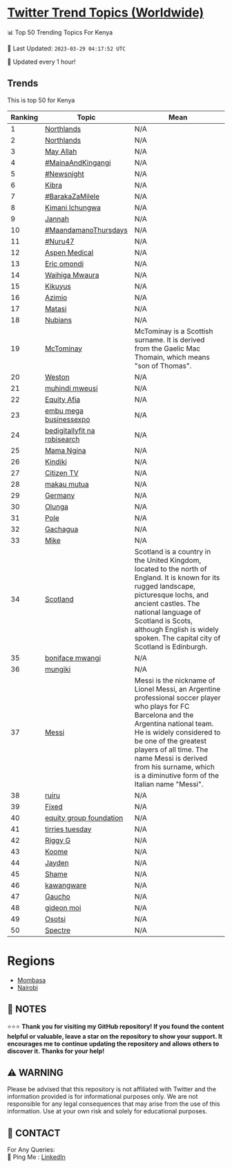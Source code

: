 [Twitter Trend Topics (Worldwide)](https://github.com/ErcinDedeoglu/Twitter-Trend-Topics)
==========


📊 Top 50 Trending Topics For Kenya

📆 Last Updated: `2023-03-29 04:17:52 UTC`

🔧 Updated every 1 hour!


## Trends

This is top 50 for Kenya

| Ranking | Topic | Mean |
| ------- | ------------ | ------------ |
| 1 | [Northlands](http://twitter.com/search?q=Northlands) | N/A |
| 2 | [Northlands](http://twitter.com/search?q=Northlands) | N/A |
| 3 | [May Allah](http://twitter.com/search?q=May+Allah) | N/A |
| 4 | [#MainaAndKingangi](http://twitter.com/search?q=%23MainaAndKingangi) | N/A |
| 5 | [#Newsnight](http://twitter.com/search?q=%23Newsnight) | N/A |
| 6 | [Kibra](http://twitter.com/search?q=Kibra) | N/A |
| 7 | [#BarakaZaMilele](http://twitter.com/search?q=%23BarakaZaMilele) | N/A |
| 8 | [Kimani Ichungwa](http://twitter.com/search?q=Kimani+Ichungwa) | N/A |
| 9 | [Jannah](http://twitter.com/search?q=Jannah) | N/A |
| 10 | [#MaandamanoThursdays](http://twitter.com/search?q=%23MaandamanoThursdays) | N/A |
| 11 | [#Nuru47](http://twitter.com/search?q=%23Nuru47) | N/A |
| 12 | [Aspen Medical](http://twitter.com/search?q=Aspen+Medical) | N/A |
| 13 | [Eric omondi](http://twitter.com/search?q=Eric+omondi) | N/A |
| 14 | [Waihiga Mwaura](http://twitter.com/search?q=Waihiga+Mwaura) | N/A |
| 15 | [Kikuyus](http://twitter.com/search?q=Kikuyus) | N/A |
| 16 | [Azimio](http://twitter.com/search?q=Azimio) | N/A |
| 17 | [Matasi](http://twitter.com/search?q=Matasi) | N/A |
| 18 | [Nubians](http://twitter.com/search?q=Nubians) | N/A |
| 19 | [McTominay](http://twitter.com/search?q=McTominay) | McTominay is a Scottish surname. It is derived from the Gaelic Mac Thomain, which means "son of Thomas". |
| 20 | [Weston](http://twitter.com/search?q=Weston) | N/A |
| 21 | [muhindi mweusi](http://twitter.com/search?q=muhindi+mweusi) | N/A |
| 22 | [Equity Afia](http://twitter.com/search?q=Equity+Afia) | N/A |
| 23 | [embu mega businessexpo](http://twitter.com/search?q=embu+mega+businessexpo) | N/A |
| 24 | [bedigitallyfit na robisearch](http://twitter.com/search?q=bedigitallyfit+na+robisearch) | N/A |
| 25 | [Mama Ngina](http://twitter.com/search?q=Mama+Ngina) | N/A |
| 26 | [Kindiki](http://twitter.com/search?q=Kindiki) | N/A |
| 27 | [Citizen TV](http://twitter.com/search?q=Citizen+TV) | N/A |
| 28 | [makau mutua](http://twitter.com/search?q=makau+mutua) | N/A |
| 29 | [Germany](http://twitter.com/search?q=Germany) | N/A |
| 30 | [Olunga](http://twitter.com/search?q=Olunga) | N/A |
| 31 | [Pole](http://twitter.com/search?q=Pole) | N/A |
| 32 | [Gachagua](http://twitter.com/search?q=Gachagua) | N/A |
| 33 | [Mike](http://twitter.com/search?q=Mike) | N/A |
| 34 | [Scotland](http://twitter.com/search?q=Scotland) | Scotland is a country in the United Kingdom, located to the north of England. It is known for its rugged landscape, picturesque lochs, and ancient castles. The national language of Scotland is Scots, although English is widely spoken. The capital city of Scotland is Edinburgh. |
| 35 | [boniface mwangi](http://twitter.com/search?q=boniface+mwangi) | N/A |
| 36 | [mungiki](http://twitter.com/search?q=mungiki) | N/A |
| 37 | [Messi](http://twitter.com/search?q=Messi) | Messi is the nickname of Lionel Messi, an Argentine professional soccer player who plays for FC Barcelona and the Argentina national team. He is widely considered to be one of the greatest players of all time. The name Messi is derived from his surname, which is a diminutive form of the Italian name "Messi". |
| 38 | [ruiru](http://twitter.com/search?q=ruiru) | N/A |
| 39 | [Fixed](http://twitter.com/search?q=Fixed) | N/A |
| 40 | [equity group foundation](http://twitter.com/search?q=equity+group+foundation) | N/A |
| 41 | [tirries tuesday](http://twitter.com/search?q=tirries+tuesday) | N/A |
| 42 | [Riggy G](http://twitter.com/search?q=Riggy+G) | N/A |
| 43 | [Koome](http://twitter.com/search?q=Koome) | N/A |
| 44 | [Jayden](http://twitter.com/search?q=Jayden) | N/A |
| 45 | [Shame](http://twitter.com/search?q=Shame) | N/A |
| 46 | [kawangware](http://twitter.com/search?q=kawangware) | N/A |
| 47 | [Gaucho](http://twitter.com/search?q=Gaucho) | N/A |
| 48 | [gideon moi](http://twitter.com/search?q=gideon+moi) | N/A |
| 49 | [Osotsi](http://twitter.com/search?q=Osotsi) | N/A |
| 50 | [Spectre](http://twitter.com/search?q=Spectre) | N/A |



# Regions

* [Mombasa](</Kenya/Mombasa.md>)
* [Nairobi](</Kenya/Nairobi.md>)



## 📝 NOTES

⭐⭐⭐ **Thank you for visiting my GitHub repository! If you found the content helpful or valuable, leave a star on the repository to show your support. It encourages me to continue updating the repository and allows others to discover it. Thanks for your help!**


## ⚠️ WARNING

Please be advised that this repository is not affiliated with Twitter and the information provided is for informational purposes only. We are not responsible for any legal consequences that may arise from the use of this information. Use at your own risk and solely for educational purposes.


## 📨 CONTACT

 For Any Queries:  
            🏓 Ping Me : [LinkedIn](https://www.linkedin.com/in/ercindedeoglu/)
